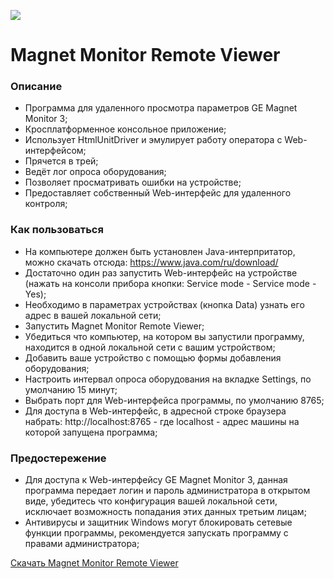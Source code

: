 ![](https://github.com/id-05/MagnetMonitorRemoteViewerServer/blob/master/images/preview.jpg)



# Magnet Monitor Remote Viewer

### Описание

- Программа для удаленного просмотра параметров GE Magnet Monitor 3;
- Кросплатформенное консольное приложение;
- Использует HtmlUnitDriver и эмулирует работу оператора с Web-интерфейсом;
- Прячется в трей;
- Ведёт лог опроса оборудования;
- Позволяет просматривать ошибки на устройстве;
- Предоставляет собственный Web-интерфейс для удаленного контроля;


### Как пользоваться
- На компьютере должен быть установлен Java-интерпритатор, можно скачать отсюда: https://www.java.com/ru/download/ 
- Достаточно один раз запустить Web-интерфейс на устройстве (нажать на консоли прибора кнопки: Service mode - Service mode - Yes);
- Необходимо в параметрах устройствах (кнопка Data) узнать его адрес в вашей локальной сети;
- Запустить Magnet Monitor Remote Viewer;
- Убедиться что компьютер, на котором вы запустили программу, находится в одной локальной сети с вашим устройством;
- Добавить ваше устройство с помощью формы добавления оборудования;
- Настроить интервал опроса оборудования на вкладке Settings, по умолчанию 15 минут;
- Выбрать порт для Web-интерфейса программы, по умолчанию 8765;
- Для доступа в Web-интерфейс, в адресной строке браузера набрать: http://localhost:8765 - где localhost - адрес машины на которой запущена программа; 

### Предостережение

- Для доступа к Web-интерфейсу GE Magnet Monitor 3, данная программа передает логин и пароль администратора в открытом виде, убедитесь что конфигурация вашей локальной сети, исключает возможность попадания этих данных третьим лицам;  
- Антивирусы и защитник Windows могут блокировать сетевые функции программы, рекомендуется запускать программу с правами администратора;


[Скачать Magnet Monitor Remote Viewer](https://github.com/id-05/MagnetMonitorRemoteViewerServer/blob/master/out/artifacts/MagMon_jar/MagMon.jar)